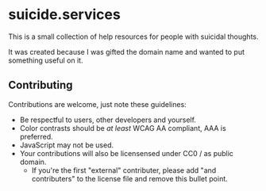 # suicide.services

This is a small collection of help resources for people with suicidal thoughts.

It was created because I was gifted the domain name and wanted to put something useful on it.

## Contributing

Contributions are welcome, just note these guidelines:

* Be respectful to users, other developers and yourself.
* Color contrasts should be _at least_ WCAG AA compliant, AAA is preferred.
* JavaScript may not be used.
* Your contributions will also be licensensed under CC0 / as public domain.
  - If you're the first "external" contributer, please add "and contributers" to the license file and remove this bullet point.
